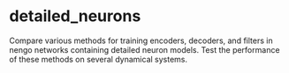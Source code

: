 # detailed_neurons
Compare various methods for training encoders, decoders, and filters in nengo networks containing detailed neuron models. Test the performance of these methods on several dynamical systems.
